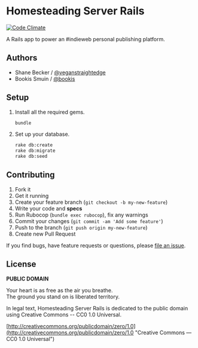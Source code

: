 # Homesteading Server Rails

[![Code Climate](https://codeclimate.com/github/homesteading/homesteading-server-rails/badges/gpa.svg)](https://codeclimate.com/github/homesteading/homesteading-server-rails)

A Rails app to power an #indieweb personal publishing platform.

## Authors

* Shane Becker / [@veganstraightedge](https://github.com/veganstraightedge)
* Bookis Smuin / [@bookis](https://github.com/bookis)


## Setup

1. Install all the required gems.

    ```bash
    bundle
    ```

2. Set up your database.

    ```bash
    rake db:create
    rake db:migrate
    rake db:seed
    ```


## Contributing

1. Fork it
1. Get it running
1. Create your feature branch (`git checkout -b my-new-feature`)
1. Write your code and **specs**
1. Run Rubocop (`bundle exec rubocop`), fix any warnings
1. Commit your changes (`git commit -am 'Add some feature'`)
1. Push to the branch (`git push origin my-new-feature`)
1. Create new Pull Request

If you find bugs, have feature requests or questions, please
[file an issue](https://github.com/homesteading/homesteading-server-rails/issues).


## License

**PUBLIC DOMAIN**

Your heart is as free as the air you breathe. <br>
The ground you stand on is liberated territory.

In legal text, Homesteading Server Rails is dedicated to the public domain
using Creative Commons -- CC0 1.0 Universal.

[http://creativecommons.org/publicdomain/zero/1.0](http://creativecommons.org/publicdomain/zero/1.0 "Creative Commons &mdash; CC0 1.0 Universal")
